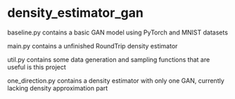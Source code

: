 # density_estimator_gan

baseline.py contains a basic GAN model using PyTorch and MNIST datasets

main.py contains a unfinished RoundTrip density estimator

util.py contains some data generation and sampling functions that are useful is this project

one_direction.py contains a density estimator with only one GAN, currently lacking density approximation part
